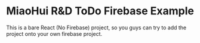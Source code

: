 # MiaoHui R&D ToDo Firebase Example

This is a bare React (No Firebase) project, so you guys can try to add the project onto your own firebase project.
